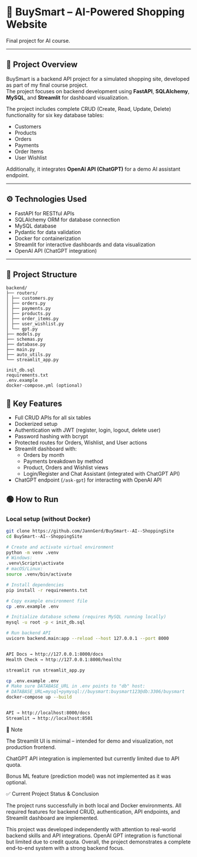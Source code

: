 # 🛒 BuySmart – AI-Powered Shopping Website

Final project for AI course.

---

## 📌 Project Overview
BuySmart is a backend API project for a simulated shopping site, developed as part of my final course project.  
The project focuses on backend development using **FastAPI**, **SQLAlchemy**, **MySQL**, and **Streamlit** for dashboard visualization.

The project includes complete CRUD (Create, Read, Update, Delete) functionality for six key database tables:

- Customers  
- Products  
- Orders  
- Payments  
- Order Items  
- User Wishlist  

Additionally, it integrates **OpenAI API (ChatGPT)** for a demo AI assistant endpoint.

---

## ⚙️ Technologies Used
- FastAPI for RESTful APIs  
- SQLAlchemy ORM for database connection  
- MySQL database  
- Pydantic for data validation  
- Docker for containerization  
- Streamlit for interactive dashboards and data visualization  
- OpenAI API (ChatGPT integration)  

---

## 📂 Project Structure
```
backend/
├── routers/
│ ├── customers.py
│ ├── orders.py
│ ├── payments.py
│ ├── products.py
│ ├── order_items.py
│ ├── user_wishlist.py
│ └── gpt.py
├── models.py
├── schemas.py
├── database.py
├── main.py
├── auto_utils.py
└── streamlit_app.py

init_db.sql
requirements.txt
.env.example
docker-compose.yml (optional)
```

## 🧩 Key Features
- Full CRUD APIs for all six tables  
- Dockerized setup  
- Authentication with JWT (register, login, logout, delete user)  
- Password hashing with bcrypt  
- Protected routes for Orders, Wishlist, and User actions  
- Streamlit dashboard with:  
  - Orders by month  
  - Payments breakdown by method  
  - Product, Orders and Wishlist views  
  - Login/Register and Chat Assistant (integrated with ChatGPT API)  
- ChatGPT endpoint (`/ask-gpt`) for interacting with OpenAI API  


## 🟢 How to Run

### Local setup (without Docker)
```bash
git clone https://github.com/JannGerd/BuySmart--AI--ShoppingSite
cd BuySmart--AI--ShoppingSite

# Create and activate virtual environment
python -m venv .venv
# Windows:
.venv\Scripts\activate
# macOS/Linux:
source .venv/bin/activate

# Install dependencies
pip install -r requirements.txt

# Copy example environment file
cp .env.example .env

# Initialize database schema (requires MySQL running locally)
mysql -u root -p < init_db.sql

# Run backend API
uvicorn backend.main:app --reload --host 127.0.0.1 --port 8000


API Docs → http://127.0.0.1:8000/docs
Health Check → http://127.0.0.1:8000/healthz

streamlit run streamlit_app.py

cp .env.example .env
# Make sure DATABASE_URL in .env points to "db" host:
# DATABASE_URL=mysql+pymysql://buysmart:buysmart123@db:3306/buysmart
docker-compose up --build


API → http://localhost:8000/docs
Streamlit → http://localhost:8501
```

📝 Note

The Streamlit UI is minimal – intended for demo and visualization, not production frontend.

ChatGPT API integration is implemented but currently limited due to API quota.

Bonus ML feature (prediction model) was not implemented as it was optional.

✅ Current Project Status & Conclusion

The project runs successfully in both local and Docker environments.
All required features for backend CRUD, authentication, API endpoints, and Streamlit dashboard are implemented.

This project was developed independently with attention to real-world backend skills and API integrations.
OpenAI GPT integration is functional but limited due to credit quota.
Overall, the project demonstrates a complete end-to-end system with a strong backend focus.